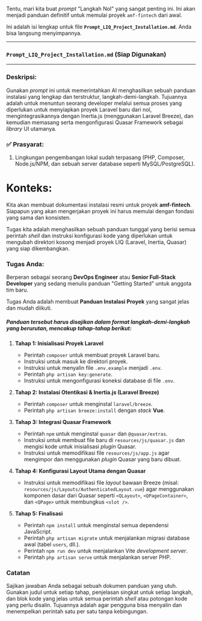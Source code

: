 Tentu, mari kita buat *prompt* "Langkah Nol" yang sangat penting ini. Ini akan menjadi panduan definitif untuk memulai proyek `amf-fintech` dari awal.

Ini adalah isi lengkap untuk file **`Prompt_LIQ_Project_Installation.md`**. Anda bisa langsung menyimpannya.

---

### **`Prompt_LIQ_Project_Installation.md` (Siap Digunakan)**

---

### Deskripsi:
Gunakan *prompt* ini untuk memerintahkan AI menghasilkan sebuah panduan instalasi yang lengkap dan terstruktur, langkah-demi-langkah. Tujuannya adalah untuk menuntun seorang developer melalui semua proses yang diperlukan untuk menyiapkan proyek Laravel baru dari nol, mengintegrasikannya dengan Inertia.js (menggunakan Laravel Breeze), dan kemudian memasang serta mengonfigurasi Quasar Framework sebagai *library* UI utamanya.

### ✅ Prasyarat:
1.  Lingkungan pengembangan lokal sudah terpasang (PHP, Composer, Node.js/NPM, dan sebuah server database seperti MySQL/PostgreSQL).

# Konteks:
Kita akan membuat dokumentasi instalasi resmi untuk proyek **amf-fintech**. Siapapun yang akan mengerjakan proyek ini harus memulai dengan fondasi yang sama dan konsisten.

Tugas kita adalah menghasilkan sebuah panduan tunggal yang berisi semua perintah *shell* dan instruksi konfigurasi kode yang diperlukan untuk mengubah direktori kosong menjadi proyek LIQ (Laravel, Inertia, Quasar) yang siap dikembangkan.

### Tugas Anda:
Berperan sebagai seorang **DevOps Engineer** atau **Senior Full-Stack Developer** yang sedang menulis panduan "Getting Started" untuk anggota tim baru.

Tugas Anda adalah membuat **Panduan Instalasi Proyek** yang sangat jelas dan mudah diikuti.

##### Panduan tersebut harus disajikan dalam format langkah-demi-langkah yang berurutan, mencakup tahap-tahap berikut:

1.  **Tahap 1: Inisialisasi Proyek Laravel**
    * Perintah `composer` untuk membuat proyek Laravel baru.
    * Instruksi untuk masuk ke direktori proyek.
    * Instruksi untuk menyalin file `.env.example` menjadi `.env`.
    * Perintah `php artisan key:generate`.
    * Instruksi untuk mengonfigurasi koneksi database di file `.env`.

2.  **Tahap 2: Instalasi Otentikasi & Inertia.js (Laravel Breeze)**
    * Perintah `composer` untuk menginstal `laravel/breeze`.
    * Perintah `php artisan breeze:install` dengan *stack* **Vue**.

3.  **Tahap 3: Integrasi Quasar Framework**
    * Perintah `npm` untuk menginstal `quasar` dan `@quasar/extras`.
    * Instruksi untuk membuat file baru di `resources/js/quasar.js` dan mengisi kode untuk inisialisasi *plugin* Quasar.
    * Instruksi untuk memodifikasi file `resources/js/app.js` agar mengimpor dan menggunakan *plugin* Quasar yang baru dibuat.

4.  **Tahap 4: Konfigurasi Layout Utama dengan Quasar**
    * Instruksi untuk memodifikasi file *layout* bawaan Breeze (misal: `resources/js/Layouts/AuthenticatedLayout.vue`) agar menggunakan komponen dasar dari Quasar seperti `<QLayout>`, `<QPageContainer>`, dan `<QPage>` untuk membungkus `<slot />`.

5.  **Tahap 5: Finalisasi**
    * Perintah `npm install` untuk menginstal semua dependensi JavaScript.
    * Perintah `php artisan migrate` untuk menjalankan migrasi database awal (tabel `users`, dll.).
    * Perintah `npm run dev` untuk menjalankan Vite *development server*.
    * Perintah `php artisan serve` untuk menjalankan server PHP.

### Catatan
Sajikan jawaban Anda sebagai sebuah dokumen panduan yang utuh. Gunakan judul untuk setiap tahap, penjelasan singkat untuk setiap langkah, dan blok kode yang jelas untuk semua perintah *shell* atau potongan kode yang perlu disalin. Tujuannya adalah agar pengguna bisa menyalin dan menempelkan perintah satu per satu tanpa kebingungan.